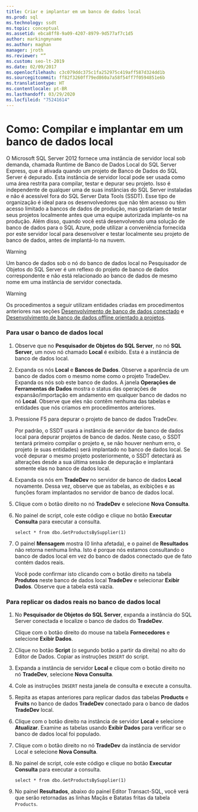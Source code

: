 ```yaml
---
title: Criar e implantar em um banco de dados local
ms.prod: sql
ms.technology: ssdt
ms.topic: conceptual
ms.assetid: ebca8ff8-9a09-4207-8979-9d577af7c1d5
author: markingmyname
ms.author: maghan
manager: jroth
ms.reviewer: “”
ms.custom: seo-lt-2019
ms.date: 02/09/2017
ms.openlocfilehash: c3c079ddc375c1fa252975c419aff587d324dd1b
ms.sourcegitcommit: ff82f3260ff79ed860a7a58f54ff7f0594851e6b
ms.translationtype: HT
ms.contentlocale: pt-BR
ms.lasthandoff: 03/29/2020
ms.locfileid: "75241614"
---
```

# <a name="how-to-build-and-deploy-to-a-local-database"></a>Como: Compilar e implantar em um banco de dados local

O Microsoft SQL Server 2012 fornece uma instância de servidor local sob demanda, chamada Runtime de Banco de Dados Local do SQL Server Express, que é ativada quando um projeto de Banco de Dados do SQL Server é depurado. Esta instância de servidor local pode ser usada como uma área restrita para compilar, testar e depurar seu projeto. Isso é independente de qualquer uma de suas instâncias do SQL Server instaladas e não é acessível fora do SQL Server Data Tools (SSDT). Esse tipo de organização é ideal para os desenvolvedores que não têm acesso ou têm acesso limitado a bancos de dados de produção, mas gostariam de testar seus projetos localmente antes que uma equipe autorizada implante-os na produção. Além disso, quando você está desenvolvendo uma solução de banco de dados para o SQL Azure, pode utilizar a conveniência fornecida por este servidor local para desenvolver e testar localmente seu projeto de banco de dados, antes de implantá-lo na nuvem.  
  
> [!WARNING]  
> Um banco de dados sob o nó do banco de dados local no Pesquisador de Objetos do SQL Server é um reflexo do projeto de banco de dados correspondente e não está relacionado ao banco de dados de mesmo nome em uma instância de servidor conectada.  
  
> [!WARNING]  
> Os procedimentos a seguir utilizam entidades criadas em procedimentos anteriores nas seções [Desenvolvimento de banco de dados conectado](../ssdt/connected-database-development.md) e [Desenvolvimento de banco de dados offline orientado a projetos](../ssdt/project-oriented-offline-database-development.md).  
  
### <a name="to-use-the-local-database"></a>Para usar o banco de dados local  
  
1.  Observe que no **Pesquisador de Objetos do SQL Server**, no nó **SQL Server**, um novo nó chamado **Local** é exibido. Esta é a instância de banco de dados local.  
  
2.  Expanda os nós **Local** e **Bancos de Dados**. Observe a aparência de um banco de dados com o mesmo nome como o projeto TradeDev. Expanda os nós sob este banco de dados. A janela **Operações de Ferramentas de Dados** mostra o status das operações de expansão/importação em andamento em qualquer banco de dados no nó **Local**. Observe que eles não contêm nenhuma das tabelas e entidades que nós criamos em procedimentos anteriores.  
  
3.  Pressione F5 para depurar o projeto de banco de dados TradeDev.  
  
    Por padrão, o SSDT usará a instância de servidor de banco de dados local para depurar projetos de banco de dados. Neste caso, o SSDT tentará primeiro compilar o projeto e, se não houver nenhum erro, o projeto (e suas entidades) será implantado no banco de dados local. Se você depurar o mesmo projeto posteriormente, o SSDT detectará as alterações desde a sua última sessão de depuração e implantará somente elas no banco de dados local.  
  
4.  Expanda os nós em **TradeDev** no servidor de banco de dados **Local** novamente. Dessa vez, observe que as tabelas, as exibições e as funções foram implantados no servidor de banco de dados local.  
  
5.  Clique com o botão direito no nó **TradeDev** e selecione **Nova Consulta**.  
  
6.  No painel de script, cole este código e clique no botão **Executar Consulta** para executar a consulta.  
  
    ```  
    select * from dbo.GetProductsBySupplier(1)  
    ```  
  
7.  O painel **Mensagem** mostra (0 linha afetada), e o painel de **Resultados** não retorna nenhuma linha. Isto é porque nós estamos consultando o banco de dados local em vez do banco de dados conectado que de fato contém dados reais.  
  
    Você pode confirmar isto clicando com o botão direito na tabela **Produtos** neste banco de dados local **TradeDev** e selecionar **Exibir Dados**. Observe que a tabela está vazia.  
  
### <a name="to-replicate-real-data-to-the-local-database"></a>Para replicar os dados reais no banco de dados local  
  
1.  No **Pesquisador de Objetos do SQL Server**, expanda a instância do SQL Server conectada e localize o banco de dados do **TradeDev**.  
  
    Clique com o botão direito do mouse na tabela **Fornecedores** e selecione **Exibir Dados**.  
  
2.  Clique no botão **Script** (o segundo botão a partir da direita) no alto do Editor de Dados. Copiar as instruções `INSERT` do script.  
  
3.  Expanda a instância de servidor **Local** e clique com o botão direito no nó **TradeDev**, selecione **Nova Consulta**.  
  
4.  Cole as instruções `INSERT` nesta janela de consulta e execute a consulta.  
  
5.  Repita as etapas anteriores para replicar dados das tabelas **Products** e **Fruits** no banco de dados **TradeDev** conectado para o banco de dados **TradeDev** local.  
  
6.  Clique com o botão direito na instância de servidor **Local** e selecione **Atualizar**. Examine as tabelas usando **Exibir Dados** para verificar se o banco de dados local foi populado.  
  
7.  Clique com o botão direito no nó **TradeDev** da instância de servidor Local e selecione **Nova Consulta**.  
  
8.  No painel de script, cole este código e clique no botão **Executar Consulta** para executar a consulta.  
  
    ```  
    select * from dbo.GetProductsBySupplier(1)  
    ```  
  
9. No painel **Resultados**, abaixo do painel Editor Transact\-SQL, você verá que serão retornadas as linhas Maçãs e Batatas fritas da tabela `Products`.  
  
